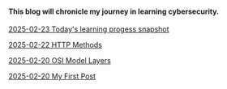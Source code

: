 #### This blog will chronicle my journey in learning cybersecurity.

[2025-02-23 Today's learning progess snapshot](https://github.com/meilingxia/my-blog/blob/main/_posts/2025-02-23-snapshot.md)

[2025-02-22 HTTP Methods](https://github.com/meilingxia/my-blog/blob/main/_posts/2025-02-22-HTTP-Methods.md)

[2025-02-20 OSI Model Layers](https://github.com/meilingxia/my-blog/blob/main/_posts/2025-02-20-OSI-Model-Layers.md)

[2025-02-20 My First Post](https://github.com/meilingxia/my-blog/blob/main/_posts/2025-02-20-my-first-post.md)
